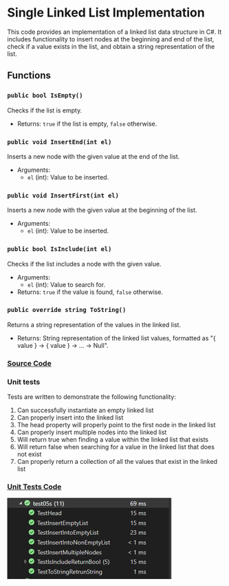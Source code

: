 # Single Linked List Implementation

This code provides an implementation of a linked list data structure in C#. It includes functionality to insert nodes at the beginning and end of the list, check if a value exists in the list, and obtain a string representation of the list.

## Functions

### `public bool IsEmpty()`

Checks if the list is empty.

- Returns: `true` if the list is empty, `false` otherwise.

### `public void InsertEnd(int el)`

Inserts a new node with the given value at the end of the list.

- Arguments:
  - `el` (int): Value to be inserted.

### `public void InsertFirst(int el)`

Inserts a new node with the given value at the beginning of the list.

- Arguments:
  - `el` (int): Value to be inserted.

### `public bool IsInclude(int el)`

Checks if the list includes a node with the given value.

- Arguments:
  - `el` (int): Value to search for.
- Returns: `true` if the value is found, `false` otherwise.

### `public override string ToString()`

Returns a string representation of the values in the linked list.

- Returns: String representation of the linked list values, formatted as "{ value } -> { value } -> ... -> Null".

### [Source Code](../data-structures-and-algorithms/CC05.cs)

### Unit tests

Tests are written to demonstrate the following functionality:

1. Can successfully instantiate an empty linked list
2. Can properly insert into the linked list
3. The head property will properly point to the first node in the linked list
4. Can properly insert multiple nodes into the linked list
5. Will return true when finding a value within the linked list that exists
6. Will return false when searching for a value in the linked list that does not exist
7. Can properly return a collection of all the values that exist in the linked list

### [Unit Tests Code](../CodeChallengesTests/test05s.cs)

![test](../assets/tests05.png)
